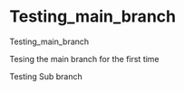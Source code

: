 # Testing_main_branch
Testing_main_branch

Tesing the main branch for the first time

Testing Sub branch
